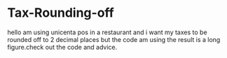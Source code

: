 # Tax-Rounding-off
hello am using unicenta pos in a restaurant and i want my taxes to be rounded off to 2 decimal places but the code am using the result is a long figure.check out the code and advice.
